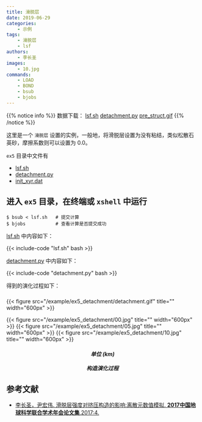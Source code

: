 ```yaml
---
title: 滑脱层
date: 2019-06-29
categories:
    - 示例
tags:
    - 滑脱层
    - lsf
authors:
    - 李长圣
images:
    - 10.jpg
commands:
    - LOAD
    - BOND
    - bsub
    - bjobs
---
```


{{% notice info %}}
数据下载：
[lsf.sh](/example/ex5_detachment/lsf.sh)
[detachment.py](/example/ex5_detachment/detachment.py)
[pre_struct.gif](/example/ex5_detachment/detachment.gif)
{{% /notice %}}


这里是一个 `滑脱层` 设置的实例，一般地，将滑脱层设置为没有粘结，类似松散石英砂，摩擦系数则可以设置为 0.0。

 `ex5` 目录中文件有
 
- [lsf.sh](/example/ex5_detachment/lsf.sh)
- [detachment.py](/example/ex5_detachment/detachment.py)
- [init_xyr.dat](/example/ex5_detachment/init_xyr.dat)

## 进入 `ex5` 目录，在终端或 `xshell` 中运行 

```
$ bsub < lsf.sh   # 提交计算
$ bjobs           # 查看计算是否提交成功
```

 [lsf.sh](/example/ex5_detachment/lsf.sh) 中内容如下：

{{< include-code "lsf.sh" bash >}}

 [detachment.py](/example/ex5_detachment/detachment.py) 中内容如下：

{{< include-code "detachment.py" bash >}}

得到的演化过程如下：

<h5></h5>
{{< figure src="/example/ex5_detachment/detachment.gif" title="" width="600px" >}}

{{< figure src="/example/ex5_detachment/00.jpg" title="" width="600px" >}}
{{< figure src="/example/ex5_detachment/05.jpg" title="" width="600px" >}}
{{< figure src="/example/ex5_detachment/10.jpg" title="" width="600px" >}}

<center><h5>单位 (km)<br><br>构造演化过程</h5></center>

## 参考文献

- [李长圣，尹宏伟. 滑脱层强度对挤压构造的影响:离散元数值模拟. **2017中国地球科学联合学术年会论文集**,2017:4. ](http://t.cn/E6k57Mg)

